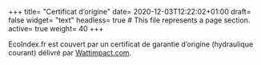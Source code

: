 +++
title= "Certificat d’origine"
date= 2020-12-03T12:22:02+01:00
draft= false
widget= "text"
headless= true  # This file represents a page section.
active= true
weight= 40
+++

EcoIndex.fr est couvert par un certificat de garantie d’origine (hydraulique courant) délivré par
[Wattimpact.com](https://www.wattimpact.com/v2012/Sceau-fr.aspx?urlreferrer=http://www.greenit.fr).
